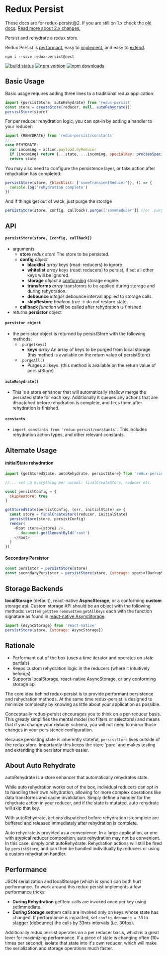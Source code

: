 # Redux Persist
These docs are for redux-persist@2. If you are still on 1.x check the [old docs](https://github.com/rt2zz/redux-persist/tree/v1.5.3). [Read more about 2.x changes.](https://github.com/rt2zz/redux-persist/issues/59)

Persist and rehydrate a redux store.

Redux Persist is [performant](#performance), easy to [implement](#basic-usage), and easy to [extend](#extend-and-customize).

`npm i --save redux-persist@next`

[![build status](https://img.shields.io/travis/rt2zz/redux-persist/master.svg?style=flat-square)](https://travis-ci.org/rt2zz/redux-persist)
[![npm version](https://img.shields.io/npm/v/redux-persist.svg?style=flat-square)](https://www.npmjs.com/package/redux-persist)
[![npm downloads](https://img.shields.io/npm/dm/redux-persist.svg?style=flat-square)](https://www.npmjs.com/package/redux-persist)

## Basic Usage
Basic usage requires adding three lines to a traditional redux application:
```js
import {persistStore, autoRehydrate} from 'redux-persist'
const store = createStore(reducer, null, autoRehydrate())
persistStore(store)
```
For per reducer rehydration logic, you can opt-in by adding a handler to your reducer:
```js
import {REHYDRATE} from 'redux-persist/constants'
//...
case REHYDRATE:
  var incoming = action.payload.myReducer
  if (incoming) return {...state, ...incoming, specialKey: processSpecial(incoming.specialKey)}
  return state
```
You may also need to configure the persistence layer, or take action after rehydration has completed:
```js
persistStore(store, {blacklist: ['someTransientReducer']}, () => {
  console.log('rehydration complete')
})
```
And if things get out of wack, just purge the storage
```js
persistStore(store, config, callback).purge(['someReducer']) //or .purgeAll()
```

## API
#### `persistStore(store, [config, callback])`
  - arguments
    - **store** *redux store* The store to be persisted.
    - **config** *object*
      - **blacklist** *array* keys (read: reducers) to ignore
      - **whitelist** *array* keys (read: reducers) to persist, if set all other keys will be ignored.
      - **storage** *object* a [conforming](https://github.com/rt2zz/redux-persist#storage-backends) storage engine.
      - **transforms** *array* transforms to be applied during storage and during rehydration.
      - **debounce** *integer* debounce interval applied to storage calls.
      - **skipRestore** *boolean* true -> do not restore state.
    - **callback** *function* will be called after rehydration is finished.
  - returns **persistor** object

#### `persistor object`
  - the persistor object is returned by persistStore with the following methods:
    - `.purge(keys)`
      - **keys** *array* An array of keys to be purged from local storage. (this method is available on the return value of persistStore)
    - `.purgeAll()`
      - Purges all keys. (this method is available on the return value of persistStore)

#### `autoRehydrate()`
  - This is a store enhancer that will automatically shallow merge the persisted state for each key. Additionally it queues any actions that are dispatched before rehydration is complete, and fires them after rehydration is finished.

#### `constants`
  - `import constants from 'redux-persist/constants'`. This includes rehydration action types, and other relevant constants.

## Alternate Usage
#### initialState rehydration
```js
import {getStoredState, autoRehydrate, persistStore} from 'redux-persist'

//... set up everything per normal: finalCreateStore, reducer etc.

const persistConfig = {
  skipRestore: true
}

getStoredState(persistConfig, (err, initialState) => {
  const store = finalCreateStore(reducer, initialState)
  persistStore(store, persistConfig)
  render(
    <Root store={store} />,
       document.getElementById('root')
    </Root>
  )
})
```

#### Secondary Persistor
```js
const persistor = persistStore(store)
const secondaryPersistor = persistStore(store, {storage: specialBackupStorage, skipRestore: false})
```

## Storage Backends
**localStorage** (default), react-native **AsyncStorage**, or a conforming **custom** storage api. Custom storage API should be an object with the following methods: `setItem` `getItem` `removeItem` `getAllKeys` each with the function signature as found in [react-native AsyncStorage](http://facebook.github.io/react-native/docs/asyncstorage.html#content).

```js
import {AsyncStorage} from 'react-native'
persistStore(store, {storage: AsyncStorage})
```
## Rationale

* Performant out of the box (uses a time iterator and operates on state partials)
* Keeps custom rehydration logic in the reducers (where it intuitively belongs)
* Supports localStorage, react-native AsyncStorage, or any conforming storage api

The core idea behind redux-persist is to provide performant persistence and rehydration methods. At the same time redux-persist is designed to minimize complexity by knowing as little about your application as possible.

Conceptually redux-persist encourages you to think on a per-reducer basis. This greatly simplifies the mental model (no filters or selectors!) and means that if you change your reducer schema, you will not need to mirror those changes in your persistence configuration.

Because persisting state is inherently stateful, `persistStore` lives outside of the redux store. Importantly this keeps the store 'pure' and makes testing and extending the persistor much easier.

## About Auto Rehydrate
autoRehydrate is a store enhancer that automatically rehydrates state.

While auto rehydration works out of the box, individual reducers can opt in to handling their own rehydration, allowing for more complex operations like data transforms and cache invalidation. Simply define a handler for the rehydrate action in your reducer, and if the state is mutated, auto rehydrate will skip that key.

With autoRehydrate, actions dispatched before rehydration is complete are buffered and released immediately after rehydration is complete.

Auto rehydrate is provided as a convenience. In a large application, or one with atypical reducer composition, auto rehydration may not be convenient. In this case, simply omit autoRehydrate. Rehydration actions will still be fired by `persistStore`, and can then be handled individually by reducers or using a custom rehydration handler.

## Performance
JSON serialization and localStorage (which is sync!) can both hurt performance. To work around this redux-persist implements a few performance tricks:
* **During Rehydration** getItem calls are invoked once per key using setImmediate.  
* **During Storage** setItem calls are invoked only on keys whose state has changed. If performance is impacted, set `config.debounce = 33` to stagger (debounce) the calls by 33ms intervals (i.e. 30fps).  

Additionally redux persist operates on a per reducer basis, which is a great lever for maximizing performance. If a piece of state is changing often (10+ times per second), isolate that state into it's own reducer, which will make the serialization and storage operations much faster.
